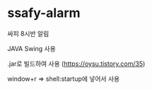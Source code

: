 # ssafy-alarm
싸피 8시반 알림 

JAVA Swing 사용

.jar로 빌드하여 사용 (https://oysu.tistory.com/35)

window+r => shell:startup에 넣어서 사용
